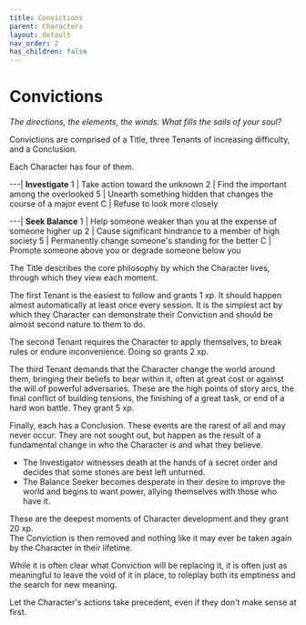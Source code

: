 ```yaml
---
title: Convictions
parent: Characters
layout: default
nav_order: 2
has_children: false
---
```


# Convictions
_The directions, the elements, the winds. What fills the sails of your soul?_

Convictions are comprised of a Title, three Tenants of increasing difficulty, and a Conclusion.

Each Character has four of them.

---| **Investigate**
1  | Take action toward the unknown
2  | Find the important among the overlooked
5  | Unearth something hidden that changes the course of a major event
C  | Refuse to look more closely

---| **Seek Balance**
1  | Help someone weaker than you at the expense of someone higher up
2  | Cause significant hindrance to a member of high society
5  | Permanently change someone's standing for the better
C  | Promote someone above you or degrade someone below you


The Title describes the core philosophy by which the Character lives, through which they view each moment.

The first Tenant is the easiest to follow and grants 1 xp. It should happen almost automatically at least once every session. It is the simplest act by which they Character can demonstrate their Conviction and should be almost second nature to them to do.

The second Tenant requires the Character to apply themselves, to break rules or endure inconvenience. Doing so grants 2 xp.

The third Tenant demands that the Character change the world around them, bringing their beliefs to bear within it, often at great cost or against the will of powerful adversaries. These are the high points of story arcs, the final conflict of building tensions, the finishing of a great task, or end of a hard won battle. They grant 5 xp.

Finally, each has a Conclusion. These events are the rarest of all and may never occur. They are not sought out, but happen as the result of a fundamental change in who the Character is and what they believe.  
* The Investigator witnesses death at the hands of a secret order and decides that some stones are best left unturned.
* The Balance Seeker becomes desperate in their desire to improve the world and begins to want power, allying themselves with those who have it.

These are the deepest moments of Character development and they grant 20 xp.  
The Conviction is then removed and nothing like it may ever be taken again by the Character in their lifetime.

While it is often clear what Conviction will be replacing it, it is often just as meaningful to leave the void of it in place, to roleplay both its emptiness and the search for new meaning.

Let the Character's actions take precedent, even if they don't make sense at first.


